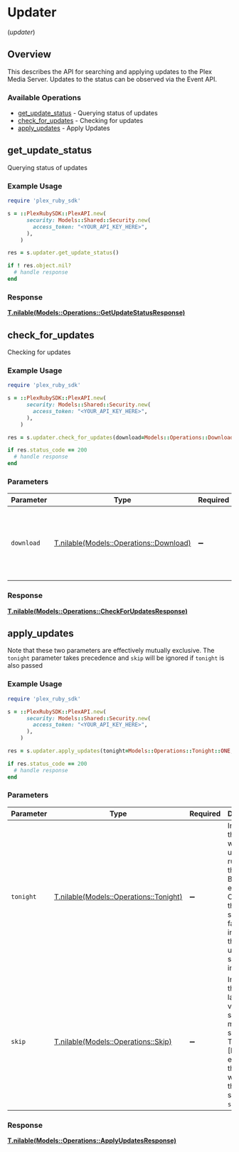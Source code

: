 # Updater
(*updater*)

## Overview

This describes the API for searching and applying updates to the Plex Media Server.
Updates to the status can be observed via the Event API.


### Available Operations

* [get_update_status](#get_update_status) - Querying status of updates
* [check_for_updates](#check_for_updates) - Checking for updates
* [apply_updates](#apply_updates) - Apply Updates

## get_update_status

Querying status of updates

### Example Usage

```ruby
require 'plex_ruby_sdk'

s = ::PlexRubySDK::PlexAPI.new(
      security: Models::Shared::Security.new(
        access_token: "<YOUR_API_KEY_HERE>",
      ),
    )

res = s.updater.get_update_status()

if ! res.object.nil?
  # handle response
end

```

### Response

**[T.nilable(Models::Operations::GetUpdateStatusResponse)](../../models/operations/getupdatestatusresponse.md)**



## check_for_updates

Checking for updates

### Example Usage

```ruby
require 'plex_ruby_sdk'

s = ::PlexRubySDK::PlexAPI.new(
      security: Models::Shared::Security.new(
        access_token: "<YOUR_API_KEY_HERE>",
      ),
    )

res = s.updater.check_for_updates(download=Models::Operations::Download::ONE)

if res.status_code == 200
  # handle response
end

```

### Parameters

| Parameter                                                                      | Type                                                                           | Required                                                                       | Description                                                                    | Example                                                                        |
| ------------------------------------------------------------------------------ | ------------------------------------------------------------------------------ | ------------------------------------------------------------------------------ | ------------------------------------------------------------------------------ | ------------------------------------------------------------------------------ |
| `download`                                                                     | [T.nilable(Models::Operations::Download)](../../models/operations/download.md) | :heavy_minus_sign:                                                             | Indicate that you want to start download any updates found.                    | 1                                                                              |

### Response

**[T.nilable(Models::Operations::CheckForUpdatesResponse)](../../models/operations/checkforupdatesresponse.md)**



## apply_updates

Note that these two parameters are effectively mutually exclusive. The `tonight` parameter takes precedence and `skip` will be ignored if `tonight` is also passed


### Example Usage

```ruby
require 'plex_ruby_sdk'

s = ::PlexRubySDK::PlexAPI.new(
      security: Models::Shared::Security.new(
        access_token: "<YOUR_API_KEY_HERE>",
      ),
    )

res = s.updater.apply_updates(tonight=Models::Operations::Tonight::ONE, skip=Models::Operations::Skip::ONE)

if res.status_code == 200
  # handle response
end

```

### Parameters

| Parameter                                                                                                                                                | Type                                                                                                                                                     | Required                                                                                                                                                 | Description                                                                                                                                              | Example                                                                                                                                                  |
| -------------------------------------------------------------------------------------------------------------------------------------------------------- | -------------------------------------------------------------------------------------------------------------------------------------------------------- | -------------------------------------------------------------------------------------------------------------------------------------------------------- | -------------------------------------------------------------------------------------------------------------------------------------------------------- | -------------------------------------------------------------------------------------------------------------------------------------------------------- |
| `tonight`                                                                                                                                                | [T.nilable(Models::Operations::Tonight)](../../models/operations/tonight.md)                                                                             | :heavy_minus_sign:                                                                                                                                       | Indicate that you want the update to run during the next Butler execution. Omitting this or setting it to false indicates that the update should install | 1                                                                                                                                                        |
| `skip`                                                                                                                                                   | [T.nilable(Models::Operations::Skip)](../../models/operations/skip.md)                                                                                   | :heavy_minus_sign:                                                                                                                                       | Indicate that the latest version should be marked as skipped. The [Release] entry for this version will have the `state` set to `skipped`.               | 1                                                                                                                                                        |

### Response

**[T.nilable(Models::Operations::ApplyUpdatesResponse)](../../models/operations/applyupdatesresponse.md)**

